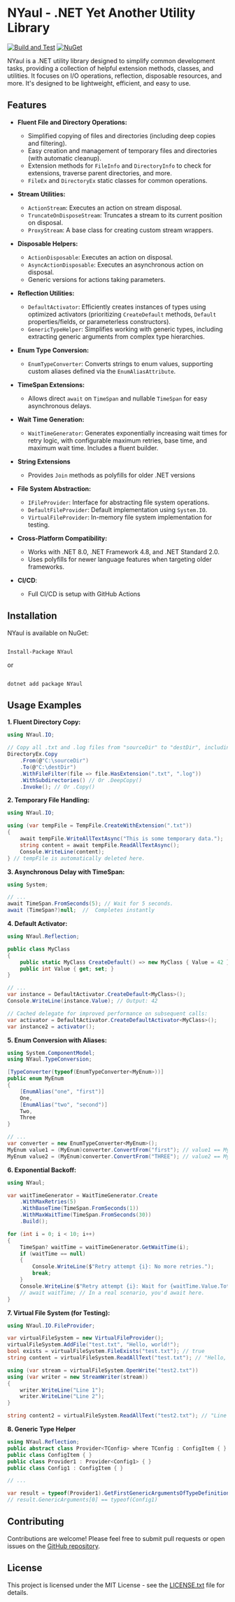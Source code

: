 # NYaul - .NET Yet Another Utility Library

[![Build and Test](https://github.com/JKamsker/NYaul/actions/workflows/build.yml/badge.svg)](https://github.com/JKamsker/NYaul/actions/workflows/build.yml)
[![NuGet](https://img.shields.io/nuget/v/NYaul.svg)](https://www.nuget.org/packages/NYaul)

NYaul is a .NET utility library designed to simplify common development tasks, providing a collection of helpful extension methods, classes, and utilities. It focuses on I/O operations, reflection, disposable resources, and more.  It's designed to be lightweight, efficient, and easy to use.

## Features

*   **Fluent File and Directory Operations:**
    *   Simplified copying of files and directories (including deep copies and filtering).
    *   Easy creation and management of temporary files and directories (with automatic cleanup).
    *   Extension methods for `FileInfo` and `DirectoryInfo` to check for extensions, traverse parent directories, and more.
    *   `FileEx` and `DirectoryEx` static classes for common operations.

*   **Stream Utilities:**
    *   `ActionStream`: Executes an action on stream disposal.
    *   `TruncateOnDisposeStream`: Truncates a stream to its current position on disposal.
    *   `ProxyStream`: A base class for creating custom stream wrappers.

*   **Disposable Helpers:**
    *   `ActionDisposable`: Executes an action on disposal.
    *   `AsyncActionDisposable`: Executes an asynchronous action on disposal.
    *    Generic versions for actions taking parameters.

*   **Reflection Utilities:**
    *   `DefaultActivator`: Efficiently creates instances of types using optimized activators (prioritizing `CreateDefault` methods, `Default` properties/fields, or parameterless constructors).
    *   `GenericTypeHelper`: Simplifies working with generic types, including extracting generic arguments from complex type hierarchies.

*   **Enum Type Conversion:**
    *   `EnumTypeConverter`: Converts strings to enum values, supporting custom aliases defined via the `EnumAliasAttribute`.

*   **TimeSpan Extensions:**
    *   Allows direct `await` on `TimeSpan` and nullable `TimeSpan` for easy asynchronous delays.

*   **Wait Time Generation:**
     *   `WaitTimeGenerator`:  Generates exponentially increasing wait times for retry logic, with configurable maximum retries, base time, and maximum wait time. Includes a fluent builder.

*   **String Extensions**
    * Provides `Join` methods as polyfills for older .NET versions

*   **File System Abstraction:**
    *   `IFileProvider`: Interface for abstracting file system operations.
    *   `DefaultFileProvider`: Default implementation using `System.IO`.
    *   `VirtualFileProvider`: In-memory file system implementation for testing.

*   **Cross-Platform Compatibility:**
    *   Works with .NET 8.0, .NET Framework 4.8, and .NET Standard 2.0.
    *   Uses polyfills for newer language features when targeting older frameworks.

* **CI/CD**:
    * Full CI/CD is setup with GitHub Actions

## Installation

NYaul is available on NuGet:

```

Install-Package NYaul

```

or

```

dotnet add package NYaul

````

## Usage Examples

**1. Fluent Directory Copy:**

```csharp
using NYaul.IO;

// Copy all .txt and .log files from "sourceDir" to "destDir", including subdirectories.
DirectoryEx.Copy
    .From(@"C:\sourceDir")
    .To(@"C:\destDir")
    .WithFileFilter(file => file.HasExtension(".txt", ".log"))
    .WithSubdirectories() // Or .DeepCopy()
    .Invoke(); // Or .Copy()
````

**2. Temporary File Handling:**

```csharp
using NYaul.IO;

using (var tempFile = TempFile.CreateWithExtension(".txt"))
{
    await tempFile.WriteAllTextAsync("This is some temporary data.");
    string content = await tempFile.ReadAllTextAsync();
    Console.WriteLine(content);
} // tempFile is automatically deleted here.
```

**3.  Asynchronous Delay with TimeSpan:**

```csharp
using System;

// ...
await TimeSpan.FromSeconds(5); // Wait for 5 seconds.
await (TimeSpan?)null;  //  Completes instantly
```

**4.  Default Activator:**

```csharp
using NYaul.Reflection;

public class MyClass
{
    public static MyClass CreateDefault() => new MyClass { Value = 42 };
    public int Value { get; set; }
}

// ...
var instance = DefaultActivator.CreateDefault<MyClass>();
Console.WriteLine(instance.Value); // Output: 42

// Cached delegate for improved performance on subsequent calls:
var activator = DefaultActivator.CreateDefaultActivator<MyClass>();
var instance2 = activator();
```

**5. Enum Conversion with Aliases:**

```csharp
using System.ComponentModel;
using NYaul.TypeConversion;

[TypeConverter(typeof(EnumTypeConverter<MyEnum>))]
public enum MyEnum
{
    [EnumAlias("one", "first")]
    One,
    [EnumAlias("two", "second")]
    Two,
    Three
}

// ...
var converter = new EnumTypeConverter<MyEnum>();
MyEnum value1 = (MyEnum)converter.ConvertFrom("first"); // value1 == MyEnum.One
MyEnum value2 = (MyEnum)converter.ConvertFrom("THREE"); // value2 == MyEnum.Three
```

**6. Exponential Backoff:**

```csharp
using NYaul;

var waitTimeGenerator = WaitTimeGenerator.Create
    .WithMaxRetries(5)
    .WithBaseTime(TimeSpan.FromSeconds(1))
    .WithMaxWaitTime(TimeSpan.FromSeconds(30))
    .Build();

for (int i = 0; i < 10; i++)
{
    TimeSpan? waitTime = waitTimeGenerator.GetWaitTime(i);
    if (waitTime == null)
    {
        Console.WriteLine($"Retry attempt {i}: No more retries.");
        break;
    }
    Console.WriteLine($"Retry attempt {i}: Wait for {waitTime.Value.TotalSeconds} seconds.");
    // await waitTime; // In a real scenario, you'd await here.
}
```

**7. Virtual File System (for Testing):**

```csharp
using NYaul.IO.FileProvider;

var virtualFileSystem = new VirtualFileProvider();
virtualFileSystem.AddFile("test.txt", "Hello, world!");
bool exists = virtualFileSystem.FileExists("test.txt"); // true
string content = virtualFileSystem.ReadAllText("test.txt"); // "Hello, world!"

using (var stream = virtualFileSystem.OpenWrite("test2.txt"))
using (var writer = new StreamWriter(stream))
{
    writer.WriteLine("Line 1");
    writer.WriteLine("Line 2");
}

string content2 = virtualFileSystem.ReadAllText("test2.txt"); // "Line 1\r\nLine 2\r\n"
```

**8. Generic Type Helper**

```csharp
using NYaul.Reflection;
public abstract class Provider<TConfig> where TConfig : ConfigItem { }
public class ConfigItem { }
public class Provider1 : Provider<Config1> { }
public class Config1 : ConfigItem { }

// ...

var result = typeof(Provider1).GetFirstGenericArgumentsOfTypeDefinition(typeof(Provider<>));
// result.GenericArguments[0] == typeof(Config1)
```

## Contributing

Contributions are welcome\! Please feel free to submit pull requests or open issues on the [GitHub repository](https://github.com/JKamsker/NYaul).

## License

This project is licensed under the MIT License - see the [LICENSE.txt](https://www.google.com/url?sa=E&source=gmail&q=LICENSE.txt) file for details.
